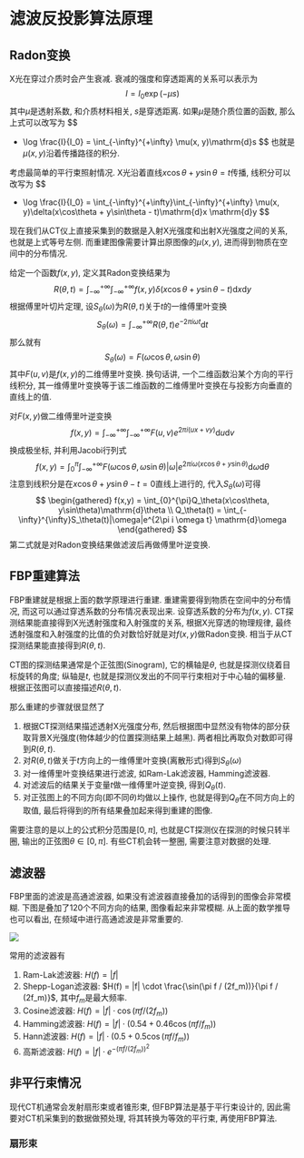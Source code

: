 # 滤波反投影算法原理

## Radon变换
X光在穿过介质时会产生衰减. 衰减的强度和穿透距离的关系可以表示为
$$
I = I_0 \exp(-\mu s)
$$
其中$\mu$是透射系数, 和介质材料相关, $s$是穿透距离. 如果$\mu$是随介质位置的函数, 那么上式可以改写为
$$
- \log \frac{I}{I_0} = \int_{-\infty}^{+\infty} \mu(x, y)\mathrm{d}s
$$
也就是$\mu(x,y)$沿着传播路径的积分.

考虑最简单的平行束照射情况. X光沿着直线$x\cos\theta + y\sin \theta = t$传播, 线积分可以改写为
$$
- \log \frac{I}{I_0} = \int_{-\infty}^{+\infty}\int_{-\infty}^{+\infty} \mu(x, y)\delta(x\cos\theta + y\sin\theta - t)\mathrm{d}x \mathrm{d}y
$$

现在我们从CT仪上直接采集到的数据是入射X光强度和出射X光强度之间的关系, 也就是上式等号左侧. 而重建图像需要计算出原图像的$\mu(x,y)$, 进而得到物质在空间中的分布情况.

给定一个函数$f(x,y)$, 定义其Radon变换结果为
$$
R(\theta, t) = \int_{-\infty}^{+\infty}\int_{-\infty}^{+\infty} f(x,y)\delta(x\cos \theta + y\sin \theta - t) \mathrm{d}x \mathrm{d}y
$$
根据傅里叶切片定理, 设$S_\theta(\omega)$为$R(\theta, t)$关于$t$的一维傅里叶变换
$$
S_\theta(\omega) = \int_{-\infty}^{+\infty}R(\theta, t)e^{-2\pi i \omega t} \mathrm{d}t
$$
那么就有
$$
S_\theta(\omega) = F(\omega\cos\theta, \omega\sin\theta)
$$
其中$F(u,v)$是$f(x,y)$的二维傅里叶变换. 换句话讲, 一个二维函数沿某个方向的平行线积分, 其一维傅里叶变换等于该二维函数的二维傅里叶变换在与投影方向垂直的直线上的值.

对$F(x,y)$做二维傅里叶逆变换
$$
f(x,y) = \int_{-\infty}^{+\infty}\int_{-\infty}^{+\infty}F(u, v)e^{2\pi i(ux+vy)} \mathrm{d}u\mathrm{d}v
$$
换成极坐标, 并利用Jacobi行列式
$$
f(x,y) = \int_{0}^{\pi}\int_{-\infty}^{+\infty}F(\omega\cos\theta, \omega\sin\theta)|\omega|e^{2\pi i\omega(x\cos\theta + y\sin\theta)} \mathrm{d}\omega\mathrm{d}\theta
$$
注意到线积分是在$x\cos\theta+y\sin\theta - t= 0$直线上进行的, 代入$S_\theta(\omega)$可得
$$
\begin{gathered}
f(x,y) = \int_{0}^{\pi}Q_\theta(x\cos\theta, y\sin\theta)\mathrm{d}\theta \\
Q_\theta(t) = \int_{-\infty}^{\infty}S_\theta(t)|\omega|e^{2\pi i \omega t} \mathrm{d}\omega
\end{gathered}
$$
第二式就是对Radon变换结果做滤波后再做傅里叶逆变换.

## FBP重建算法
FBP重建就是根据上面的数学原理进行重建. 重建需要得到物质在空间中的分布情况, 而这可以通过穿透系数的分布情况表现出来. 设穿透系数的分布为$f(x,y)$. CT探测结果能直接得到X光透射强度和入射强度的关系, 根据X光穿透的物理规律, 最终透射强度和入射强度的比值的负对数恰好就是对$f(x,y)$做Radon变换. 相当于从CT探测结果能直接得到$R(\theta, t)$.

CT图的探测结果通常是个正弦图(Sinogram), 它的横轴是$\theta$, 也就是探测仪绕着目标旋转的角度; 纵轴是$t$, 也就是探测仪发出的不同平行束相对于中心轴的偏移量. 根据正弦图可以直接描述$R(\theta, t)$.

那么重建的步骤就很显然了
1. 根据CT探测结果描述透射X光强度分布, 然后根据图中显然没有物体的部分获取背景X光强度(物体越少的位置探测结果上越黑). 两者相比再取负对数即可得到$R(\theta, t)$.
2. 对$R(\theta, t)$做关于$t$方向上的一维傅里叶变换(离散形式)得到$S_\theta(\omega)$
3. 对一维傅里叶变换结果进行滤波, 如Ram-Lak滤波器, Hamming滤波器. 
4. 对滤波后的结果关于变量$t$做一维傅里叶逆变换, 得到$Q_\theta(t)$.
5. 对正弦图上的不同方向(即不同$\theta$)均做以上操作, 也就是得到$Q_\theta$在不同方向上的取值, 最后将得到的所有结果叠加起来得到重建的图像.

需要注意的是以上的公式积分范围是$[0,\pi]$, 也就是CT探测仪在探测的时候只转半圈, 输出的正弦图$\theta\in[0, \pi]$. 有些CT机会转一整圈, 需要注意对数据的处理.

## 滤波器
FBP里面的滤波是高通滤波器, 如果没有滤波器直接叠加的话得到的图像会非常模糊. 下图是叠加了120个不同方向的结果, 图像看起来非常模糊. 从上面的数学推导也可以看出, 在频域中进行高通滤波是非常重要的.       

![](./fig1.png)

常用的滤波器有
1. Ram-Lak滤波器: $H(f) = |f|$
2. Shepp-Logan滤波器: $H(f) = |f| \cdot \frac{\sin(\pi f / (2f_m))}{\pi f / (2f_m)}$, 其中$f_m$是最大频率.
3. Cosine滤波器: $H(f) = |f| \cdot \cos(\pi f / (2f_m))$
4. Hamming滤波器: $H(f) = |f| \cdot (0.54 + 0.46 \cos(\pi f / f_m))$
5. Hann滤波器: $H(f) = |f| \cdot (0.5 + 0.5 \cos(\pi f / f_m))$
6. 高斯滤波器: $H(f) = |f| \cdot e^{-(\pi f / (2f_m))^2}$

## 非平行束情况
现代CT机通常会发射扇形束或者锥形束, 但FBP算法是基于平行束设计的, 因此需要对CT机采集到的数据做预处理, 将其转换为等效的平行束, 再使用FBP算法.

### 扇形束


